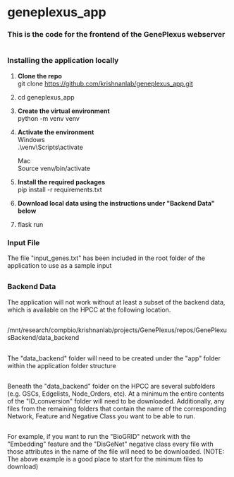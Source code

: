 # geneplexus_app
### This is the code for the frontend of the GenePlexus webserver
#
### Installing the application locally
1. **Clone the repo**<br>
   git clone https://github.com/krishnanlab/geneplexus_app.git
   
2. cd geneplexus_app

3. **Create the virtual environment**<br>
   python -m venv venv
   
4. **Activate the environment**<br>
   Windows<br>
   .\venv\Scripts\activate
 
   Mac<br>
   Source venv/bin/activate

5.  **Install the required packages**<br>
    pip install -r requirements.txt
    
6.  **Download local data using the instructions under "Backend Data" below**

7.  flask run    
    
### Input File
The file "input_genes.txt" has been included in the root folder of the application to use as a sample input
##
### Backend Data
The application will not work without at least a subset of the backend data, which is available on the HPCC at the following location.
##
/mnt/research/compbio/krishnanlab/projects/GenePlexus/repos/GenePlexusBackend/data_backend
##
The "data_backend" folder will need to be created under the "app" folder within the application folder structure
##
Beneath the "data_backend" folder on the HPCC  are several subfolders (e.g. GSCs, Edgelists, Node_Orders, etc).  At a minimum the entire contents of the "ID_conversion" folder will need to be downloaded.  Additionally, any files from the remaining folders that contain the name of the corresponding Network, Feature and Negative Class you want to be able to run.
##
For example, if you want to run the "BioGRID" network with the "Embedding" feature and the "DisGeNet" negative class every file with those attributes in the name of the file will need to be downloaded.  (NOTE: The above example is a good place to start for the minimum files to download) 